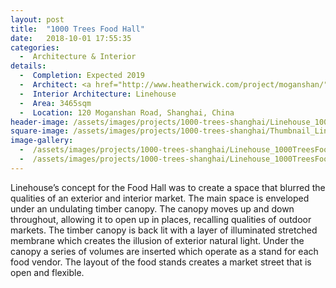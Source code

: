 ```yaml
---
layout: post
title:  "1000 Trees Food Hall"
date:   2018-10-01 17:55:35
categories:
  -  Architecture & Interior
details:
  -  Completion: Expected 2019
  -  Architect: <a href="http://www.heatherwick.com/project/moganshan/">Heatherwick</a>
  -  Interior Architecture: Linehouse
  -  Area: 3465sqm
  -  Location: 120 Moganshan Road, Shanghai, China
header-image: /assets/images/projects/1000-trees-shanghai/Linehouse_1000TreesFoodHall_1A.jpg
square-image: /assets/images/projects/1000-trees-shanghai/Thumbnail_Linehouse_1000TreesFoodHall_1A.jpg
image-gallery:
  -  /assets/images/projects/1000-trees-shanghai/Linehouse_1000TreesFoodHall_1A.jpg
  -  /assets/images/projects/1000-trees-shanghai/Linehouse_1000TreesFoodHall_2A.jpg
---
```

Linehouse’s concept for the Food Hall was to create a space that blurred the qualities of an exterior and interior market. The main space is enveloped under an undulating timber canopy. The canopy moves up and down throughout, allowing it to open up in places, recalling qualities of outdoor markets. The timber canopy is back lit with a layer of illuminated stretched membrane which creates the illusion of exterior natural light. Under the canopy a series of volumes are inserted which operate as a stand for each food vendor. The layout of the food stands creates a market street that is open and flexible. 